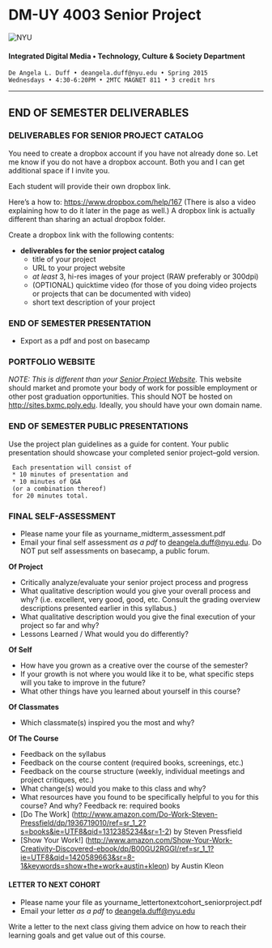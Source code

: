 # DM-UY 4003 Senior Project

![NYU](http://ws2.polishedsolid.com/de/nyu_soe_logo.png)
#### Integrated Digital Media • Technology, Culture & Society Department 

    De Angela L. Duff • deangela.duff@nyu.edu • Spring 2015
    Wednesdays • 4:30-6:20PM • 2MTC MAGNET 811 • 3 credit hrs

---

## END OF SEMESTER DELIVERABLES

### DELIVERABLES FOR SENIOR PROJECT CATALOG
You need to create a dropbox account if you have not already done so. Let me know if you do not have a dropbox account. Both you and I can get additional space if I invite you.

Each student will provide their own dropbox link. 

Here’s a how to: https://www.dropbox.com/help/167 (There is also a video explaining how to do it later in the page as well.) A dropbox link is actually different than sharing an actual dropbox folder.
 
Create a dropbox link with the following contents:
* **deliverables for the senior project catalog**
  * title of your project
  * URL to your project website
  * *at least* 3, hi-res images of your project (RAW preferably or 300dpi)
  * (OPTIONAL) quicktime video (for those of you doing video projects or projects that can be documented with video)
  * short text description of your project

### END OF SEMESTER PRESENTATION
* Export as a pdf and post on basecamp

### PORTFOLIO WEBSITE
*NOTE: This is different than your <a href="dm4003_senior_project_blog.md">Senior Project Website</a>.*
This website should market and promote your body of work for possible employment or other post graduation opportunities. This should NOT be hosted on http://sites.bxmc.poly.edu. Ideally, you should have your own domain name.


### END OF SEMESTER PUBLIC PRESENTATIONS
Use the project plan guidelines as a guide for content. Your public presentation should showcase your completed senior project–gold version.

     Each presentation will consist of 
     * 10 minutes of presentation and 
     * 10 minutes of Q&A 
     (or a combination thereof)
     for 20 minutes total. 


### FINAL SELF-ASSESSMENT

* Please name your file as yourname_midterm_assessment.pdf
* Email your final self assessment *as a pdf* to deangela.duff@nyu.edu. Do NOT put self assessments on basecamp, a public forum.

**Of Project**
* Critically analyze/evaluate your senior project process and progress
* What qualitative description would you give your overall process and why? (i.e. excellent, very good, good, etc. Consult the grading overview descriptions presented earlier in this syllabus.)
* What qualitative description would you give the final execution of your project so far and why?
* Lessons Learned / What would you do differently?

**Of Self**
* How have you grown as a creative over the course of the semester?
* If your growth is not where you would like it to be, what specific steps will you take to improve in the future?
* What other things have you learned about yourself in this course?

**Of Classmates**
* Which classmate(s) inspired you the most and why? 

**Of The Course**
* Feedback on the syllabus 
* Feedback on the course content (required books, screenings, etc.)
* Feedback on the course structure (weekly, individual meetings and project critiques, etc.)
* What change(s) would you make to this class and why?
* What resources have you found to be specifically helpful to you for this course? And why?
Feedback re: required books
* [Do The Work] (http://www.amazon.com/Do-Work-Steven-Pressfield/dp/1936719010/ref=sr_1_2?s=books&ie=UTF8&qid=1312385234&sr=1-2) by Steven Pressfield
* [Show Your Work!] (http://www.amazon.com/Show-Your-Work-Creativity-Discovered-ebook/dp/B00GU2RGGI/ref=sr_1_1?ie=UTF8&qid=1420589663&sr=8-1&keywords=show+the+work+austin+kleon) by Austin Kleon


#### LETTER TO NEXT COHORT   

* Please name your file as yourname_lettertonextcohort_seniorproject.pdf
* Email your letter *as a pdf* to deangela.duff@nyu.edu 

Write a letter to the next class giving them advice on how to reach their learning goals and get value out of this course.






